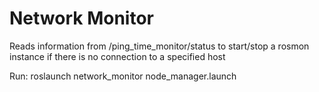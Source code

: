 Network Monitor
====================

Reads information from /ping_time_monitor/status to start/stop a rosmon instance if there is no connection to a specified host

Run:
roslaunch network_monitor node_manager.launch
